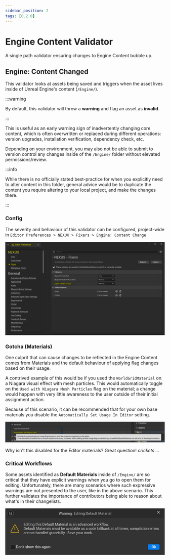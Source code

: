 ```yaml
---
sidebar_position: 2
tags: [0.2.0]
---
```


# Engine Content Validator

A single path validator ensuring changes to Engine Content bubble up.

## Engine: Content Changed
This validator looks at assets being saved and triggers when the asset lives inside of Unreal Engine's content (`/Engine/`).

:::warning

By default, this validator will throw a **warning** and flag an asset as **invalid**.

::: 

This is useful as an early warning sign of inadvertently changing core content, which is often overwritten or replaced during different operations: version upgrades, installation verification, dependency check, etc. 

Depending on your environment, you may also not be able to submit to version control any changes inside of the `/Engine/` folder without elevated permissions/review. 

:::info

While there is no officially stated best-practice for when you explicitly need to alter content in this folder, general advice would be to duplicate the content you require altering to your local project, and make the changes there.

:::

### Config

The severity and behaviour of this validator can be configured, project-wide in `Editor Preferences > NEXUX > Fixers > Engine: Content Change`

![Engine Content Preferences](engine-content-preferences.webp)

### Gotcha (Materials)

One culprit that can cause changes to be reflected in the Engine Content comes from Materials and the default behaviour of applying flag changes based on their usage.

A contrived example of this would be if you used the `WorldGridMaterial` on a Niagara visual effect with mesh particles. This would automatically toggle on the `Used with Niagara Mesh Particles` flag on the material; a change would happen with very little awareness to the user outside of their initial assignment action.

Because of this scenario, it can be recommended that for your own base materials you disable the `Automatically Set Usage In Editor` setting.

![Automatically Set Editor Usage](engine-content-material-usage.webp)

Why isn't this disabled for the Editor materials? Great question! _crickets ..._

### Critical Workflows

Some assets identified as **Default Materials** inside of `/Engine/` are so critical that they have explicit warnings when you go to open them for editing. Unfortunately, there are many scenarios where such expressive warnings are not presented to the user, like in the above scenario. This further validates the importance of contributors being able to reason about what's in their changelists.

![Content Warning](engine-content-material-warning.webp)

